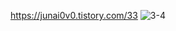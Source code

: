 https://junai0v0.tistory.com/33
![3-4](https://github.com/InitTester/2024-study/assets/148026641/dd07bfb6-4ca3-4525-bfe2-3251b12d800e)

